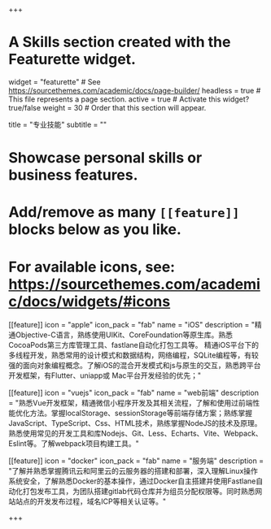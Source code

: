 +++
# A Skills section created with the Featurette widget.
widget = "featurette"  # See https://sourcethemes.com/academic/docs/page-builder/
headless = true  # This file represents a page section.
active = true  # Activate this widget? true/false
weight = 30  # Order that this section will appear.

title = "专业技能"
subtitle = ""

# Showcase personal skills or business features.
# 
# Add/remove as many `[[feature]]` blocks below as you like.
# 
# For available icons, see: https://sourcethemes.com/academic/docs/widgets/#icons

[[feature]]
  icon = "apple"
  icon_pack = "fab"
  name = "iOS"
  description = "精通Objective-C语言，熟练使用UIKit、CoreFoundation等原生库。熟悉CocoaPods第三方库管理工具、fastlane自动化打包工具等。 精通iOS平台下的多线程开发，熟悉常用的设计模式和数据结构，网络编程，SQLite编程等，有较强的面向对象编程概念。了解iOS的混合开发模式和js与原生的交互，熟悉跨平台开发框架，有Flutter、uniapp或 Mac平台开发经验的优先；"


  
[[feature]]
  icon = "vuejs"
  icon_pack = "fab"
  name = "web前端"
  description = "熟悉Vue开发框架，精通微信小程序开发及其相关流程，了解和使用过前端性能优化方法。掌握localStorage、sessionStorage等前端存储⽅案；熟练掌握 JavaScript、TypeScript、Css、HTML技术，熟练掌握NodeJS的技术及原理。熟悉使用常见的开发工具和库Nodejs、Git、Less、Echarts、Vite、Webpack、Eslint等。了解webpack项目构建工具。"  
  
[[feature]]
  icon = "docker"
  icon_pack = "fab"
  name = "服务端"
  description = "了解并熟悉掌握腾讯云和阿里云的云服务器的搭建和部署，深入理解Linux操作系统安全，了解熟悉Docker的基本操作，通过Docker自主搭建并使用Fastlane⾃动化打包发布⼯具，为团队搭建gitlab代码仓库并为组员分配权限等。同时熟悉网站站点的开发发布过程，域名ICP等相关认证等。"

+++
